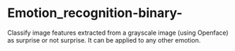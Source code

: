 # Emotion_recognition-binary-
Classify image features extracted from a grayscale image (using Openface) as surprise or not surprise. 
It can be applied to any other emotion.
